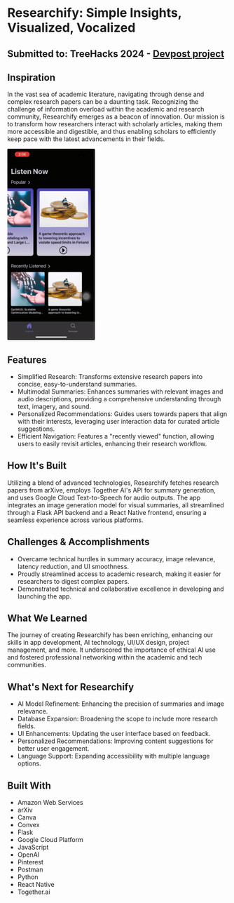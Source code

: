 # Researchify: Simple Insights, Visualized, Vocalized

## Submitted to: TreeHacks 2024 - [Devpost project](https://devpost.com/software/researchify-guwc82)

## Inspiration
In the vast sea of academic literature, navigating through dense and complex research papers can be a daunting task. Recognizing the challenge of information overload within the academic and research community, Researchify emerges as a beacon of innovation. Our mission is to transform how researchers interact with scholarly articles, making them more accessible and digestible, and thus enabling scholars to efficiently keep pace with the latest advancements in their fields.

[<img src="https://github.com/VinhDuyLe/researchify/blob/main/IMG_6994690C953F-1.jpeg" alt="Video Demo" width="200">](https://i.imgur.com/hUVgePM.mp4)



## Features
- Simplified Research: Transforms extensive research papers into concise, easy-to-understand summaries.
- Multimodal Summaries: Enhances summaries with relevant images and audio descriptions, providing a comprehensive understanding through text, imagery, and sound.
- Personalized Recommendations: Guides users towards papers that align with their interests, leveraging user interaction data for curated article suggestions.
- Efficient Navigation: Features a "recently viewed" function, allowing users to easily revisit articles, enhancing their research workflow.

## How It's Built
Utilizing a blend of advanced technologies, Researchify fetches research papers from arXive, employs Together AI's API for summary generation, and uses Google Cloud Text-to-Speech for audio outputs. The app integrates an image generation model for visual summaries, all streamlined through a Flask API backend and a React Native frontend, ensuring a seamless experience across various platforms.

## Challenges & Accomplishments
- Overcame technical hurdles in summary accuracy, image relevance, latency reduction, and UI smoothness.
- Proudly streamlined access to academic research, making it easier for researchers to digest complex papers.
- Demonstrated technical and collaborative excellence in developing and launching the app.
## What We Learned
The journey of creating Researchify has been enriching, enhancing our skills in app development, AI technology, UI/UX design, project management, and more. It underscored the importance of ethical AI use and fostered professional networking within the academic and tech communities.

## What's Next for Researchify
- AI Model Refinement: Enhancing the precision of summaries and image relevance.
-  Database Expansion: Broadening the scope to include more research fields.
- UI Enhancements: Updating the user interface based on feedback.
- Personalized Recommendations: Improving content suggestions for better user engagement.
- Language Support: Expanding accessibility with multiple language options.

## Built With
- Amazon Web Services
- arXiv
- Canva
- Convex
- Flask
- Google Cloud Platform
- JavaScript
- OpenAI
- Pinterest
- Postman
- Python
- React Native
- Together.ai
